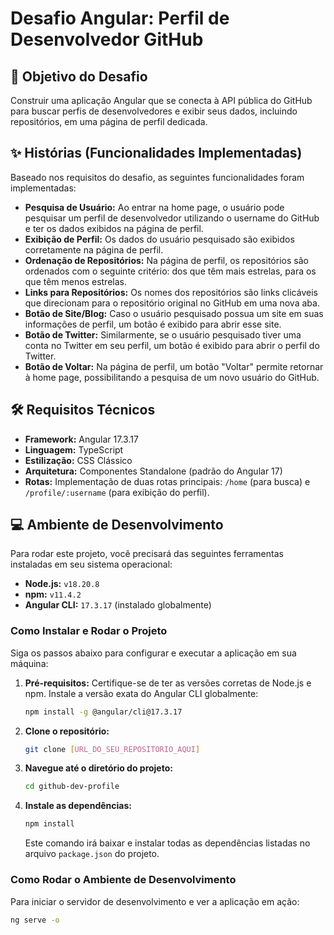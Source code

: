 # Desafio Angular: Perfil de Desenvolvedor GitHub

## 📝 Objetivo do Desafio

Construir uma aplicação Angular que se conecta à API pública do GitHub para buscar perfis de desenvolvedores e exibir seus dados, incluindo repositórios, em uma página de perfil dedicada.

## ✨ Histórias (Funcionalidades Implementadas)

Baseado nos requisitos do desafio, as seguintes funcionalidades foram implementadas:

* **Pesquisa de Usuário:** Ao entrar na home page, o usuário pode pesquisar um perfil de desenvolvedor utilizando o username do GitHub e ter os dados exibidos na página de perfil.
* **Exibição de Perfil:** Os dados do usuário pesquisado são exibidos corretamente na página de perfil.
* **Ordenação de Repositórios:** Na página de perfil, os repositórios são ordenados com o seguinte critério: dos que têm mais estrelas, para os que têm menos estrelas.
* **Links para Repositórios:** Os nomes dos repositórios são links clicáveis que direcionam para o repositório original no GitHub em uma nova aba.
* **Botão de Site/Blog:** Caso o usuário pesquisado possua um site em suas informações de perfil, um botão é exibido para abrir esse site.
* **Botão de Twitter:** Similarmente, se o usuário pesquisado tiver uma conta no Twitter em seu perfil, um botão é exibido para abrir o perfil do Twitter.
* **Botão de Voltar:** Na página de perfil, um botão "Voltar" permite retornar à home page, possibilitando a pesquisa de um novo usuário do GitHub.

## 🛠️ Requisitos Técnicos

* **Framework:** Angular 17.3.17
* **Linguagem:** TypeScript
* **Estilização:** CSS Clássico
* **Arquitetura:** Componentes Standalone (padrão do Angular 17)
* **Rotas:** Implementação de duas rotas principais: `/home` (para busca) e `/profile/:username` (para exibição do perfil).

## 💻 Ambiente de Desenvolvimento

Para rodar este projeto, você precisará das seguintes ferramentas instaladas em seu sistema operacional:

* **Node.js:** `v18.20.8`
* **npm:** `v11.4.2`
* **Angular CLI:** `17.3.17` (instalado globalmente)

### Como Instalar e Rodar o Projeto

Siga os passos abaixo para configurar e executar a aplicação em sua máquina:

1.  **Pré-requisitos:** Certifique-se de ter as versões corretas de Node.js e npm. Instale a versão exata do Angular CLI globalmente:
    ```bash
    npm install -g @angular/cli@17.3.17
    ```

2.  **Clone o repositório:**
    ```bash
    git clone [URL_DO_SEU_REPOSITORIO_AQUI]
    ```

3.  **Navegue até o diretório do projeto:**
    ```bash
    cd github-dev-profile
    ```

4.  **Instale as dependências:**
    ```bash
    npm install
    ```
    Este comando irá baixar e instalar todas as dependências listadas no arquivo `package.json` do projeto.

### Como Rodar o Ambiente de Desenvolvimento

Para iniciar o servidor de desenvolvimento e ver a aplicação em ação:

```bash
ng serve -o
